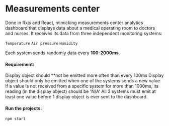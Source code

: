 # Measurements center

Done in Rxjs and React, mimicking measurements center analytics dashboard that displays data about a medical operating room to doctors and nurses. It receives its data from three independent monitoring systems:

`Temperature`
`Air pressure`
`Humidity`

Each system sends randomly data every **100-2000ms**.

#### Requirement:

Display object should \*\*not be emitted more often than every 100ms
Display object should only be emitted when one of the systems sends a new value
If a value is not received from a specific system for more than 1000ms, its reading (in the display object) should be 'N/A'
All 3 systems must emit at least one value before 1 display object is ever sent to the dashboard.

#### Run the projects:

`npm start`
